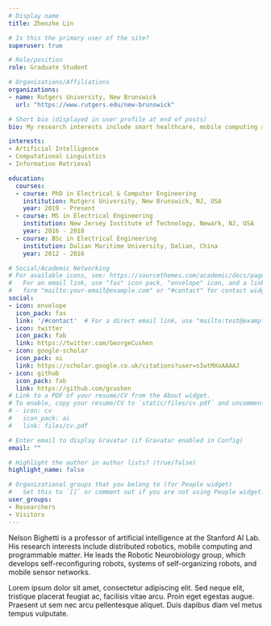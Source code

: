 ```yaml
---
# Display name
title: Zhenzhe Lin

# Is this the primary user of the site?
superuser: true

# Role/position
role: Graduate Student 

# Organizations/Affiliations
organizations:
- name: Rutgers University, New Brunswick
  url: "https://www.rutgers.edu/new-brunswick"

# Short bio (displayed in user profile at end of posts)
bio: My research interests include smart healthcare, mobile computing and sensing, IoT.

interests:
- Artificial Intelligence
- Computational Linguistics
- Information Retrieval

education:
  courses:
  - course: PhD in Electrical & Computer Engineering
    institution: Rutgers University, New Brunswick, NJ, USA
    year: 2019 - Present
  - course: MS in Electrical Engineering
    institution: New Jersey Institute of Technology, Newark, NJ, USA
    year: 2016 - 2018
  - course: BSc in Electrical Engineering
    institution: Dalian Maritime University, Dalian, China
    year: 2012 - 2016

# Social/Academic Networking
# For available icons, see: https://sourcethemes.com/academic/docs/page-builder/#icons
#   For an email link, use "fas" icon pack, "envelope" icon, and a link in the
#   form "mailto:your-email@example.com" or "#contact" for contact widget.
social:
- icon: envelope
  icon_pack: fas
  link: '/#contact'  # For a direct email link, use "mailto:test@example.org".
- icon: twitter
  icon_pack: fab
  link: https://twitter.com/GeorgeCushen
- icon: google-scholar
  icon_pack: ai
  link: https://scholar.google.co.uk/citations?user=sIwtMXoAAAAJ
- icon: github
  icon_pack: fab
  link: https://github.com/gcushen
# Link to a PDF of your resume/CV from the About widget.
# To enable, copy your resume/CV to `static/files/cv.pdf` and uncomment the lines below.
# - icon: cv
#   icon_pack: ai
#   link: files/cv.pdf

# Enter email to display Gravatar (if Gravatar enabled in Config)
email: ""

# Highlight the author in author lists? (true/false)
highlight_name: false

# Organizational groups that you belong to (for People widget)
#   Set this to `[]` or comment out if you are not using People widget.
user_groups:
- Researchers
- Visitors
---
```


Nelson Bighetti is a professor of artificial intelligence at the Stanford AI Lab. His research interests include distributed robotics, mobile computing and programmable matter. He leads the Robotic Neurobiology group, which develops self-reconfiguring robots, systems of self-organizing robots, and mobile sensor networks.

Lorem ipsum dolor sit amet, consectetur adipiscing elit. Sed neque elit, tristique placerat feugiat ac, facilisis vitae arcu. Proin eget egestas augue. Praesent ut sem nec arcu pellentesque aliquet. Duis dapibus diam vel metus tempus vulputate.

